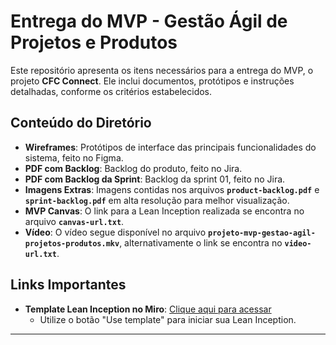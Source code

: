 # Entrega do MVP - Gestão Ágil de Projetos e Produtos 

Este repositório apresenta os itens necessários para a entrega do MVP, o projeto **CFC Connect**. Ele inclui documentos, protótipos e instruções detalhadas, conforme os critérios estabelecidos.

## Conteúdo do Diretório

- **Wireframes**: Protótipos de interface das principais funcionalidades do sistema, feito no Figma.
- **PDF com Backlog**: Backlog do produto, feito no Jira.
- **PDF com Backlog da Sprint**: Backlog da sprint 01, feito no Jira.
- **Imagens Extras**: Imagens contidas nos arquivos **`product-backlog.pdf`** e **`sprint-backlog.pdf`** em alta resolução para melhor visualização.
- **MVP Canvas**: O link para a Lean Inception realizada se encontra no arquivo **`canvas-url.txt`**.
- **Vídeo**: O vídeo segue disponível no arquivo **`projeto-mvp-gestao-agil-projetos-produtos.mkv`**, alternativamente o link se encontra no **`video-url.txt`**.

## Links Importantes

- **Template Lean Inception no Miro**: [Clique aqui para acessar](https://miro.com/miroverse/lean-inception-workshop/)
  - Utilize o botão "Use template" para iniciar sua Lean Inception.

---
